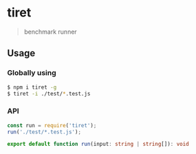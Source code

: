 # tiret

> benchmark runner

## Usage

### Globally using

```bash
$ npm i tiret -g
$ tiret -i ./test/*.test.js
```

### API

```js
const run = require('tiret');
run('./test/*.test.js');
```

```ts
export default function run(input: string | string[]): void
```
